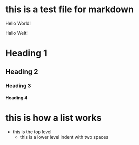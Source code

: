 # this is a test file for markdown
Hello World!

Hallo Welt!



# Heading 1
## Heading 2
### Heading 3
#### Heading 4

# this is how a list works

- this is the top level
  - this is a lower level indent with two spaces

